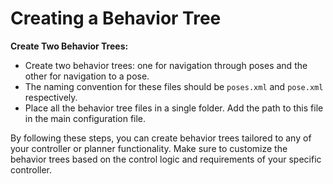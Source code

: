# Creating a Behavior Tree

 **Create Two Behavior Trees:**
   - Create two behavior trees: one for navigation through poses and the other for navigation to a pose.
   - The naming convention for these files should be `poses.xml` and `pose.xml` respectively.
   - Place all the behavior tree files in a single folder. Add the path to this file in the main configuration file. 

By following these steps, you can create behavior trees tailored to any of your controller or planner functionality. Make sure to customize the behavior trees based on the control logic and requirements of your specific controller.
